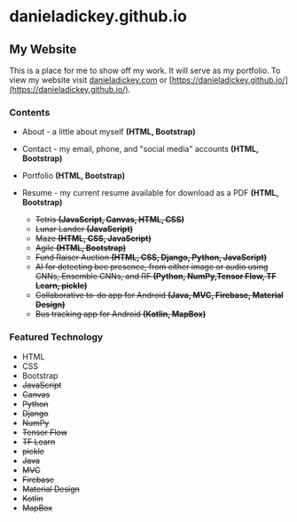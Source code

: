 # danieladickey.github.io

## My Website

This is a place for me to show off my work. It will serve as my portfolio. To view my website
visit [danieladickey.com](https://danieladickey.com/) or [https://danieladickey.github.io/](https://danieladickey.github.io/).

### Contents

- About - a little about myself **(HTML, Bootstrap)**
- Contact - my email, phone, and "social media" accounts **(HTML, Bootstrap)**
- Portfolio **(HTML, Bootstrap)**
- Resume - my current resume available for download as a PDF **(HTML, Bootstrap)**

    - ~~Tetris **(JavaScript, Canvas, HTML, CSS)**~~
    - ~~Lunar Lander **(JavaScript)**~~
    - ~~Maze **(HTML, CSS, JavaScript)**~~
    - ~~Agile **(HTML, Bootstrap)**~~
    - ~~Fund Raiser Auction **(HTML, CSS, Django, Python, JavaScript)**~~
    - ~~AI for detecting bee presence, from either image or audio using CNNs, Ensemble CNNs, and RF **(Python, NumPy,Tensor Flow, TF Learn, pickle)**~~
    - ~~Collaborative to-do app for Android **(Java, MVC, Firebase, Material Design)**~~
    - ~~Bus tracking app for Android **(Kotlin, MapBox)**~~

### Featured Technology

- HTML
- CSS
- Bootstrap
- ~~JavaScript~~
- ~~Canvas~~
- ~~Python~~
- ~~Django~~
- ~~NumPy~~
- ~~Tensor Flow~~
- ~~TF Learn~~
- ~~pickle~~
- ~~Java~~
- ~~MVC~~
- ~~Firebase~~
- ~~Material Design~~
- ~~Kotlin~~
- ~~MapBox~~
